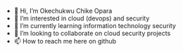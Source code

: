 - 👋 Hi, I’m Okechukwu Chike Opara
- 👀 I’m interested in cloud (devops) and security
- 🌱 I’m currently learning information technology security
- 💞️ I’m looking to collaborate on cloud security projects
- 📫 How to reach me here on github

<!---
okechukwu-opara/okechukwu-opara is a ✨ special ✨ repository because its `README.md` (this file) appears on your GitHub profile.
You can click the Preview link to take a look at your changes.
--->
